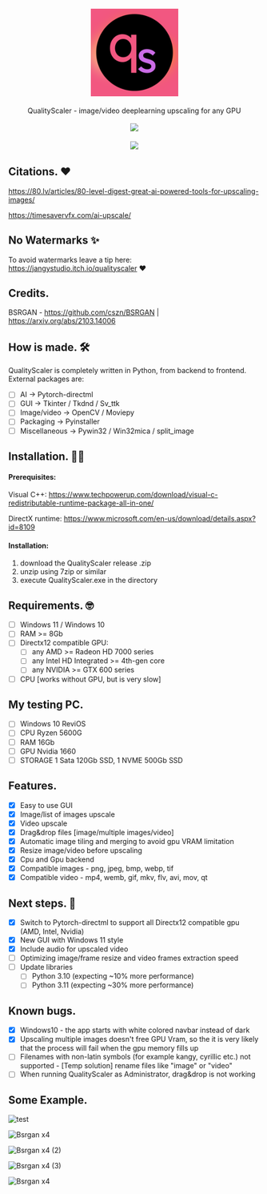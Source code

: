 
<div align="center">
    <br>
    <img src="https://github.com/Djdefrag/QualityScaler/blob/main/Assets/logo.png" width="175"> </a> 
    <br><br> QualityScaler - image/video deeplearning upscaling for any GPU <br><br>
    <a href="https://jangystudio.itch.io/qualityscaler">
         <img src="https://user-images.githubusercontent.com/86362423/162710522-c40c4f39-a6b9-48bc-84bc-1c6b78319f01.png" width="200">
    </a>
</div>
<br>
<div align="center">
    <img src="https://user-images.githubusercontent.com/32263112/201931787-9357dd08-7cfb-4847-9f92-243f6534a43b.PNG"> </a> 
</div>


## Citations. ❤

https://80.lv/articles/80-level-digest-great-ai-powered-tools-for-upscaling-images/

https://timesavervfx.com/ai-upscale/

## No Watermarks ✨
To avoid watermarks leave a tip here: https://jangystudio.itch.io/qualityscaler ❤

## Credits.

BSRGAN - https://github.com/cszn/BSRGAN | https://arxiv.org/abs/2103.14006

## How is made. 🛠

QualityScaler is completely written in Python, from backend to frontend. External packages are:
- [ ] AI  -> Pytorch-directml
- [ ] GUI -> Tkinter / Tkdnd / Sv_ttk
- [ ] Image/video -> OpenCV / Moviepy
- [ ] Packaging   -> Pyinstaller
- [ ] Miscellaneous -> Pywin32 / Win32mica / split_image

## Installation. 👨‍💻
#### Prerequisites: 
 Visual C++: https://www.techpowerup.com/download/visual-c-redistributable-runtime-package-all-in-one/
 
 DirectX runtime: https://www.microsoft.com/en-us/download/details.aspx?id=8109
 
#### Installation:
 1. download the QualityScaler release .zip
 2. unzip using 7zip or similar
 3. execute QualityScaler.exe in the directory

## Requirements. 🤓
- [ ] Windows 11 / Windows 10
- [ ] RAM >= 8Gb
- [ ] Directx12 compatible GPU:
    - [ ] any AMD >= Radeon HD 7000 series
    - [ ] any Intel HD Integrated >= 4th-gen core
    - [ ] any NVIDIA >=  GTX 600 series
- [ ] CPU [works without GPU, but is very slow]

## My testing PC.
- [ ] Windows 10 ReviOS
- [ ] CPU Ryzen 5600G
- [ ] RAM 16Gb
- [ ] GPU Nvidia 1660
- [ ] STORAGE 1 Sata 120Gb SSD, 1 NVME 500Gb SSD

## Features.

- [x] Easy to use GUI
- [x] Image/list of images upscale
- [x] Video upscale
- [x] Drag&drop files [image/multiple images/video]
- [x] Automatic image tiling and merging to avoid gpu VRAM limitation
- [x] Resize image/video before upscaling
- [x] Cpu and Gpu backend
- [x] Compatible images - png, jpeg, bmp, webp, tif  
- [x] Compatible video  - mp4, wemb, gif, mkv, flv, avi, mov, qt 

## Next steps. 🤫

- [x] Switch to Pytorch-directml to support all Directx12 compatible gpu (AMD, Intel, Nvidia)
- [x] New GUI with Windows 11 style
- [x] Include audio for upscaled video
- [ ] Optimizing image/frame resize and video frames extraction speed
- [ ] Update libraries 
    - [ ] Python 3.10 (expecting ~10% more performance) 
    - [ ] Python 3.11 (expecting ~30% more performance)

## Known bugs.
- [x] Windows10 - the app starts with white colored navbar instead of dark
- [x] Upscaling multiple images doesn't free GPU Vram, so the it is very likely that the process will fail when the gpu memory fills up
- [ ] Filenames with non-latin symbols (for example kangy, cyrillic etc.) not supported - [Temp solution] rename files like "image" or "video"
- [ ] When running QualityScaler as Administrator, drag&drop is not working

## Some Example.

![test](https://user-images.githubusercontent.com/32263112/166690007-f1601487-7b94-4f2c-b4e2-436bc189a26e.png)

![Bsrgan x4](https://user-images.githubusercontent.com/32263112/168884625-c869baee-4cca-4a33-bdad-b65d9c29889d.png)

![Bsrgan x4 (2)](https://user-images.githubusercontent.com/32263112/197983965-40785dbd-78c6-48a0-a1eb-39d9c3278f42.png)

![Bsrgan x4 (3)](https://user-images.githubusercontent.com/32263112/197983979-5857a855-d402-4fab-9217-ee5bd057bd01.png)

![Bsrgan x4](https://user-images.githubusercontent.com/32263112/198290909-277e176e-ccb4-4a4b-8531-b182a18d566a.png)


